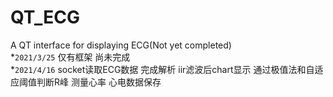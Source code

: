 # QT_ECG
A QT interface for displaying ECG(Not yet completed)<br>
*`2021/3/25` 仅有框架 尚未完成<br>
*`2021/4/16` socket读取ECG数据 完成解析 iir滤波后chart显示  通过极值法和自适应阈值判断R峰 测量心率 心电数据保存<br>
